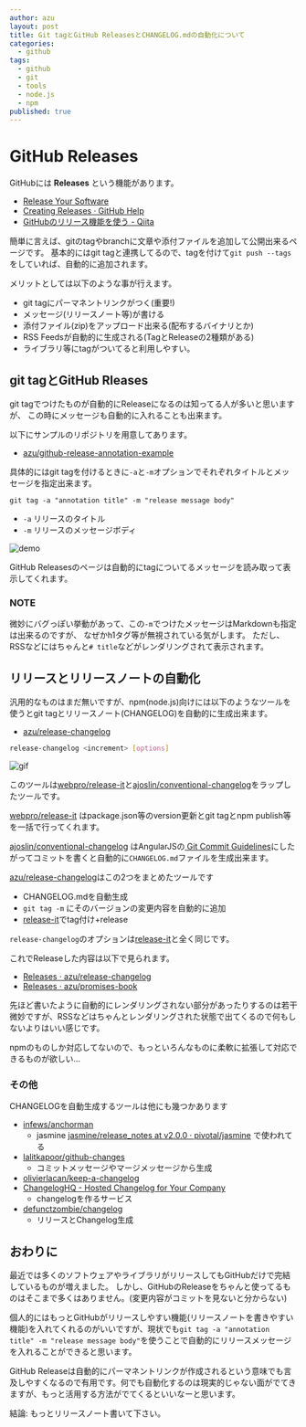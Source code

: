 ```yaml
---
author: azu
layout: post
title: Git tagとGitHub ReleasesとCHANGELOG.mdの自動化について
categories: 
  - github
tags: 
  - github
  - git
  - tools
  - node.js
  - npm
published: true
---
```


# GitHub Releases

GitHubには **Releases** という機能があります。

* [Release Your Software](https://github.com/blog/1547-release-your-software "Release Your Software")
* [Creating Releases · GitHub Help](https://help.github.com/articles/creating-releases "Creating Releases · GitHub Help")
* [GitHubのリリース機能を使う - Qiita](http://qiita.com/todogzm/items/db9f5f2cedf976379f84 "GitHubのリリース機能を使う - Qiita")

簡単に言えば、gitのtagやbranchに文章や添付ファイルを追加して公開出来るページです。
基本的にはgit tagと連携してるので、tagを付けて`git push --tags`をしていれば、自動的に追加されます。

メリットとしては以下のような事が行えます。

* git tagにパーマネントリンクがつく(重要!)
* メッセージ(リリースノート等)が書ける
* 添付ファイル(zip)をアップロード出来る(配布するバイナリとか)
* RSS Feedsが自動的に生成される(TagとReleaseの2種類がある)
* ライブラリ等にtagがついてると利用しやすい。

## git tagとGitHub Rleases

git tagでつけたものが自動的にReleaseになるのは知ってる人が多いと思いますが、
この時にメッセージも自動的に入れることも出来ます。

以下にサンプルのリポジトリを用意してあります。

* [azu/github-release-annotation-example](https://github.com/azu/github-release-annotation-example "azu/github-release-annotation-example")

具体的にはgit tagを付けるときに`-a`と`-m`オプションでそれぞれタイトルとメッセージを指定出来ます。

``` console
git tag -a "annotation title" -m "release message body"
```

* `-a` リリースのタイトル
* `-m` リリースのメッセージボディ

![demo](https://efcl.info/wp-content/uploads/2018/04/02-1522665064.png)

GitHub Releasesのページは自動的にtagについてるメッセージを読み取って表示してくれます。

### NOTE

微妙にバグっぽい挙動があって、この`-m`でつけたメッセージはMarkdownも指定は出来るのですが、
なぜかh1タグ等が無視されている気がします。
ただし、RSSなどにはちゃんと`# title`などがレンダリングされて表示されます。

## リリースとリリースノートの自動化

汎用的なものはまだ無いですが、npm(node.js)向けには以下のようなツールを使うとgit tagとリリースノート(CHANGELOG)を自動的に生成出来ます。

* [azu/release-changelog](https://github.com/azu/release-changelog "azu/release-changelog")

``` sh
release-changelog <increment> [options]
```

![gif](https://gyazo.com/71c704db8a5811fb5faffc7858c89867.gif)

このツールは[webpro/release-it](https://github.com/webpro/release-it "webpro/release-it")と[ajoslin/conventional-changelog](https://github.com/ajoslin/conventional-changelog "ajoslin/conventional-changelog")をラップしたツールです。

[webpro/release-it](https://github.com/webpro/release-it "webpro/release-it") はpackage.json等のversion更新とgit tagとnpm publish等を一括で行ってくれます。

[ajoslin/conventional-changelog](https://github.com/ajoslin/conventional-changelog "ajoslin/conventional-changelog") はAngularJSの[ Git Commit Guidelines](https://github.com/ajoslin/conventional-changelog/blob/master/CONVENTIONS.md " Git Commit Guidelines")にしたがってコミットを書くと自動的に`CHANGELOG.md`ファイルを生成出来ます。

[azu/release-changelog](https://github.com/azu/release-changelog "azu/release-changelog")はこの2つをまとめたツールです

* CHANGELOG.mdを自動生成
* `git tag -m` にそのバージョンの変更内容を自動的に追加
* [release-it](https://github.com/webpro/release-it "release-it")でtag付け+release

`release-changelog`のオプションは[release-it](https://github.com/webpro/release-it "release-it")と全く同じです。

これでReleaseした内容は以下で見られます。

* [Releases · azu/release-changelog](https://github.com/azu/release-changelog/releases "Releases · azu/release-changelog")
* [Releases · azu/promises-book](https://github.com/azu/promises-book/releases "Releases · azu/promises-book")

先ほど書いたように自動的にレンダリングされない部分があったりするのは若干微妙ですが、RSSなどはちゃんとレンダリングされた状態で出てくるので何もしないよりはいい感じです。

npmのものしか対応してないので、もっといろんなものに柔軟に拡張して対応できるものが欲しい…

### その他

CHANGELOGを自動生成するツールは他にも幾つかあります

* [infews/anchorman](https://github.com/infews/anchorman "infews/anchorman")
    * jasmine [jasmine/release_notes at v2.0.0 · pivotal/jasmine](https://github.com/pivotal/jasmine/tree/v2.0.0/release_notes "jasmine/release_notes at v2.0.0 · pivotal/jasmine") で使われてる
* [lalitkapoor/github-changes](https://github.com/lalitkapoor/github-changes "lalitkapoor/github-changes")
    * コミットメッセージやマージメッセージから生成
* [olivierlacan/keep-a-changelog](https://github.com/olivierlacan/keep-a-changelog "olivierlacan/keep-a-changelog")
* [ChangelogHQ - Hosted Changelog for Your Company](https://changeloghq.com/ "ChangelogHQ - Hosted Changelog for Your Company")
    * changelogを作るサービス
* [defunctzombie/changelog](https://github.com/defunctzombie/changelog "defunctzombie/changelog")
    * リリースとChangelog生成

## おわりに

最近では多くのソフトウェアやライブラリがリリースしてもGitHubだけで完結しているものが増えました。
しかし、GitHubのReleaseをちゃんと使ってるものはそこまで多くはありません。(変更内容がコミットを見ないと分からない)

個人的にはもっとGitHubがリリースしやすい機能(リリースノートを書きやすい機能)を入れてくれるのがいいですが、現状でも`git tag -a "annotation title" -m "release message body"`を使うことで自動的にリリースメッセージを入れることができると思います。

GitHub Releaseは自動的にパーマネントリンクが作成されるという意味でも言及しやすくなるので有用です。何でも自動化するのは現実的じゃない面がでてきますが、もっと活用する方法がでてくるといいなーと思います。

結論: もっとリリースノート書いて下さい。
